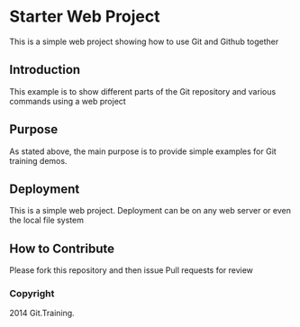 # Starter Web Project

This is a simple web project showing how to use
Git and Github together

## Introduction

This example is to show different parts of the 
Git repository and various commands using a
web project

## Purpose

As stated above, the main purpose is to
provide simple examples for Git training
demos.

## Deployment

This is a simple web project. Deployment
can be on any web server or even
the local file system

## How to Contribute

Please fork this repository and then issue Pull requests for review

### Copyright

2014 Git.Training.